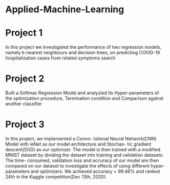 # Applied-Machine-Learning

# Project 1
In this project we investigated the performance of two regression models, namely k-nearest neighbours and decision trees, on predicting COVID-19 hospitalization cases from related symptoms search

# Project 2
Built a Softmax Regression Model and analyzied its Hyper-parameters of the optimization procedure, Termination condition and Comparison against another classifier

# Project 3
In this project, we implemented a Convo- lutional Neural Network(CNN) Model with leNet as our model architecture and Stochas- tic gradient descent(SGD) as our optimizer. The model is then trained with a modified MNIST dataset by dividing the dataset into training and validation datasets. The time- consumed, validation loss and accuracy of our model are then compared on our dataset to investigate the effects of using different hyper-parameters and optimizers. We achieved accuracy = 99.46% and ranked 24th in the Kaggle competition(Dec 13th, 2020).
